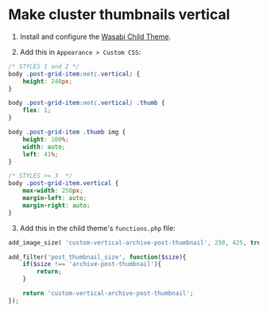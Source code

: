 # Make cluster thumbnails vertical

1. Install and configure the [Wasabi Child Theme](https://wasabitheme.com/documentation/#child-theme).

2. Add this in `Appearance > Custom CSS`:

```css
/* STYLES 1 and 2 */
body .post-grid-item:not(.vertical) {
    height: 240px;
}

body .post-grid-item:not(.vertical) .thumb {
    flex: 1;
}

body .post-grid-item .thumb img {
    height: 100%;
    width: auto;
    left: 41%;
}

/* STYLES >= 3  */
body .post-grid-item.vertical {
    max-width: 250px;
    margin-left: auto;
    margin-right: auto;
}
```

3. Add this in the child theme's `functions.php` file:
```php
add_image_size( 'custom-vertical-archive-post-thumbnail', 250, 425, true );

add_filter('post_thumbnail_size', function($size){
    if($size !== 'archive-post-thumbnail'){
        return;
    }

    return 'custom-vertical-archive-post-thumbnail';
});
```


